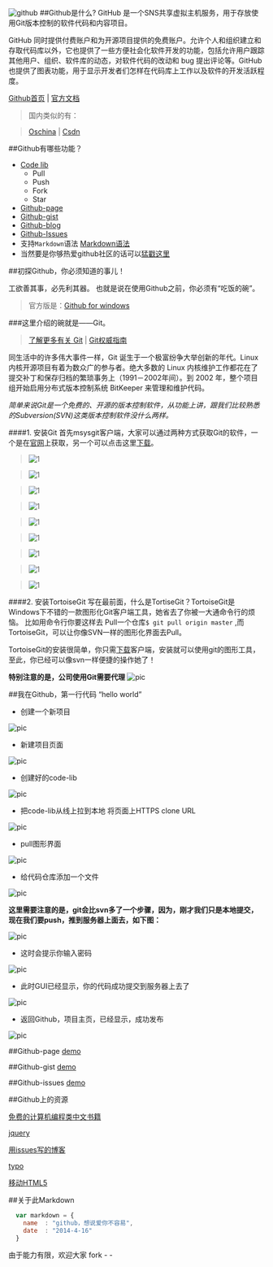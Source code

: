 ![github](logo.png)
##Github是什么?
GitHub 是一个SNS共享虚拟主机服务，用于存放使用Git版本控制的软件代码和内容项目。

GitHub 同时提供付费账户和为开源项目提供的免费账户。允许个人和组织建立和存取代码库以外，它也提供了一些方便社会化软件开发的功能，包括允许用户跟踪其他用户、组织、软件库的动态，对软件代码的改动和 bug 提出评论等。GitHub也提供了图表功能，用于显示开发者们怎样在代码库上工作以及软件的开发活跃程度。


[Github首页](http://github.com/hoosin "Github首页") | 
[官方文档](https://help.github.com/articles/github-glossary "官方文档")
>国内类似的有：

>[Oschina](http://git.oschina.net/ "Oschina") | [Csdn](http://code.csdn.net "Csdn") 




##Github有哪些功能？

* [Code lib](http://github.com)
    *  Pull
    *  Push
    *  Fork
    *  Star
* [Github-page](http://hoosin.github.io/easyBtn/)
* [Github-gist](https://gist.github.com/)
* [Github-blog](https://github.com/blog)
* [Github-Issues](https://github.com/hoosin/easyBtn/issues?state=closed)
* 支持`Markdown`语法 [Markdown语法](https://github.com/hoosin/MarkDown)
* 当然要是你够热爱github社区的话可以[猛戳这里](http://shop.github.com/ "github-shop")

##初探Github，你必须知道的事儿！

工欲善其事，必先利其器。
也就是说在使用Github之前，你必须有“吃饭的碗”。
>官方版是：[Github for windows](https://windows.github.com/)


###这里介绍的碗就是——Git。
>[了解更多有关 Git](http://git.oschina.net/progit/) | [Git权威指南](http://book.douban.com/subject/6526452/)

同生活中的许多伟大事件一样，Git 诞生于一个极富纷争大举创新的年代。Linux 内核开源项目有着为数众广的参与者。绝大多数的 Linux 内核维护工作都花在了提交补丁和保存归档的繁琐事务上（1991－2002年间）。到 2002 年，整个项目组开始启用分布式版本控制系统 BitKeeper 来管理和维护代码。

*简单来说Git是一个免费的、开源的版本控制软件，从功能上讲，跟我们比较熟悉的Subversion(SVN)这类版本控制软件没什么两样。*

####1. 安装Git
首先msysgit客户端，大家可以通过两种方式获取Git的软件，一个是在[官网](http://git-scm.com/)上获取，另一个可以点击这里[下载](https://code.google.com/p/msysgit/)。

>![1](img/git-st1.png)

>![1](img/git-st2.png)

>![1](img/git-st3.png)

>![1](img/git-st4.png)

>![1](img/git-st5.png)

>![1](img/git-st6.png)

>![1](img/git-st7.png)

>![1](img/git-st8.png)

>![1](img/git-st9.png)


####2. 安装TortoiseGit
写在最前面，什么是TortiseGit？TortoiseGit是Windows下不错的一款图形化Git客户端工具，她省去了你被一大通命令行的烦恼。
比如用命令行你要这样去 Pull一个仓库`$ git pull origin master` ,而TortoiseGit，可以让你像SVN一样的图形化界面去Pull。

TortoiseGit的安装很简单，你只需[下载](https://code.google.com/p/tortoisegit/)客户端，安装就可以使用git的图形工具，至此，你已经可以像svn一样便捷的操作她了！

**特别注意的是，公司使用Git需要代理**
![pic](img/http.png)

##我在Github，第一行代码 “hello world”

* 创建一个新项目

![pic](img/guide-1.png)

* 新建项目页面

![pic](img/guide-2.png)

* 创建好的code-lib

![pic](img/guide-3.png)

* 把code-lib从线上拉到本地 
将页面上HTTPS clone URL 

![pic](img/guide-4.png)

* pull图形界面

![pic](img/guide-5.png)

* 给代码仓库添加一个文件

![pic](img/guide-6.png)

**这里需要注意的是，git会比svn多了一个步骤，因为，刚才我们只是本地提交，现在我们要push，推到服务器上面去，如下图：**

![pic](img/guide-7.png)

* 这时会提示你输入密码

![pic](img/guide-8.png)

* 此时GUI已经显示，你的代码成功提交到服务器上去了

![pic](img/guide-9.png)

* 返回Github，项目主页，已经显示，成功发布

![pic](img/guide-10.png)

##Github-page
[demo](http://hoosin.github.io/easyBtn/)

##Github-gist
[demo](https://gist.github.com/hoosin/831c7db9afedea5ffc8f)

##Github-issues
[demo](https://github.com/lifesinger/lifesinger.github.com/issues?labels=blog)

##Github上的资源


[免费的计算机编程类中文书籍](https://github.com/hoosin/free-programming-books-zh_CN)

[jquery](https://github.com/hoosin/jquery)

[用issues写的博客](https://github.com/lifesinger/lifesinger.github.com/issues?labels=blog)

[typo](https://github.com/sofish/typo.css)

[移动HTML5](https://github.com/hoosin/mobile-web-favorites)




 

##关于此Markdown

```javascript
  var markdown = {
    name  : "github，想说爱你不容易",
    date  : "2014-4-16"
  }
```

由于能力有限，欢迎大家 fork - -